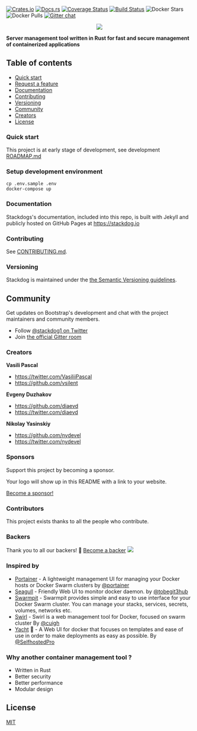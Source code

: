 [![Crates.io](https://img.shields.io/crates/v/stackdog.svg)](https://crates.io/crates/stackdog)
[![Docs.rs](https://docs.rs/stackdog/badge.svg)](https://docs.rs/stackdog)
[![Coverage Status](https://coveralls.io/repos/github/vsilent/stackdog/badge.svg?branch=master)](https://coveralls.io/github/vsilent/stackdog?branch=master)
[![Build Status](https://travis-ci.com/vsilent/stackdog.svg?branch=master)](https://travis-ci.com/trydirect/stackdog)
![Docker Stars](https://img.shields.io/docker/stars/trydirect/stackdog.svg)
![Docker Pulls](https://img.shields.io/docker/pulls/trydirect/stackdog.svg)
[![Gitter chat](https://badges.gitter.im/stackdog/community.png)](https://gitter.im/stackdog/community)


<p></p><p></p><p></p>

<p align="center">
<img src="https://user-images.githubusercontent.com/42473/109795596-c7a14f00-7c1f-11eb-8358-583d4008f42d.jpg">
</p>


**Server management tool written in Rust for fast and secure management of containerized applications**


<p></p><p></p>

## Table of contents
- [Quick start](#quick-start)
- [Request a feature](https://github.com/vsilent/stackdog/issues/new) 
- [Documentation](#documentation)
- [Contributing](#contributing)
- [Versioning](#versioning)
- [Community](#community)
- [Creators](#creators)
- [License](#license)


### Quick start

This project is at early stage of development, see development [ROADMAP.md](ROADMAP.md)

### Setup development environment

```
cp .env.sample .env
docker-compose up
```

### Documentation
Stackdogs's documentation, included into this repo, is built with Jekyll and 
publicly hosted on GitHub Pages at https://stackdog.io 

### Contributing
See [CONTRIBUTING.md](CONTRIBUTING.md).

### Versioning
Stackdog is maintained under the [the Semantic Versioning guidelines](https://semver.org/).

## Community
Get updates on Bootstrap's development and chat with the project maintainers and community members.

- Follow [@stackdog1 on Twitter](https://twitter.com/stackdog1)
- Join [the official Gitter room](https://gitter.im/stackdog/community)

### Creators
**Vasili Pascal**
- <https://twitter.com/VasiliiPascal>
- <https://github.com/vsilent>

**Evgeny Duzhakov**
- <https://github.com/diaevd>
- <https://twitter.com/diaevd>

**Nikolay Yasinskiy**
- <https://github.com/nydevel>
- <https://twitter.com/nydevel>

### Sponsors
Support this project by becoming a sponsor. 

Your logo will show up in this README with a link to your website. 

[Become a sponsor!](https://opencollective.com/stackdog#sponsor)

### Contributors
This project exists thanks to all the people who contribute.

### Backers
Thank you to all our backers! 🙏 [Become a backer](https://opencollective.com/stackdog#backer)
<a href="https://opencollective.com/stackdog#backers" target="_blank"><img src="https://opencollective.com/stackdog/backers.svg?width=890" /></a>

### Inspired by 

- [Portainer](https://github.com/portainer/portainer) - A lightweight management UI for managing your Docker hosts or Docker Swarm clusters by [@portainer](https://github.com/portainer)
- [Seagull](https://github.com/tobegit3hub/seagull) - Friendly Web UI to monitor docker daemon. by [@tobegit3hub](https://github.com/tobegit3hub)
- [Swarmpit](https://github.com/swarmpit/swarmpit) - Swarmpit provides simple and easy to use interface for your Docker Swarm cluster. You can manage your stacks, services, secrets, volumes, networks etc.
- [Swirl](https://github.com/cuigh/swirl) - Swirl is a web management tool for Docker, focused on swarm cluster By [@cuigh](https://github.com/cuigh/)
- [Yacht](https://github.com/SelfhostedPro/Yacht) :construction: - A Web UI for docker that focuses on templates and ease of use in order to make deployments as easy as possible. By [@SelfhostedPro](https://github.com/SelfhostedPro)

### Why another container management tool ?
- Written in Rust 
- Better security 
- Better performance
- Modular design

## License
[MIT](LICENSE-MIT)